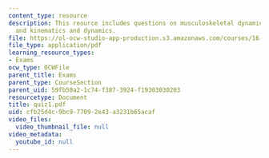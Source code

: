 ```yaml
---
content_type: resource
description: This reource includes questions on musculoskeletal dynamics and control,
  and kinematics and dynamics.
file: https://ol-ocw-studio-app-production.s3.amazonaws.com/courses/16-423j-aerospace-biomedical-and-life-support-engineering-spring-2006/cfb25d4c9bc977092e43a3231b65acaf_quiz1.pdf
file_type: application/pdf
learning_resource_types:
- Exams
ocw_type: OCWFile
parent_title: Exams
parent_type: CourseSection
parent_uid: 59fb50a2-1c74-f387-3924-f19303030203
resourcetype: Document
title: quiz1.pdf
uid: cfb25d4c-9bc9-7709-2e43-a3231b65acaf
video_files:
  video_thumbnail_file: null
video_metadata:
  youtube_id: null
---
```

